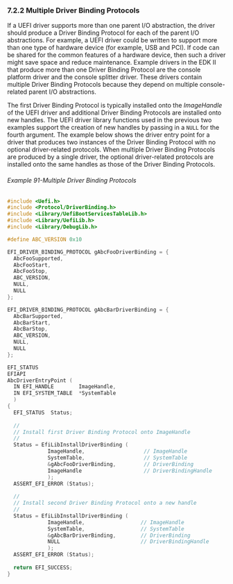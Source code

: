 <!--- @file
  7.2.2 Multiple Driver Binding Protocols

  Copyright (c) 2012-2018, Intel Corporation. All rights reserved.<BR>

  Redistribution and use in source (original document form) and 'compiled'
  forms (converted to PDF, epub, HTML and other formats) with or without
  modification, are permitted provided that the following conditions are met:

  1) Redistributions of source code (original document form) must retain the
     above copyright notice, this list of conditions and the following
     disclaimer as the first lines of this file unmodified.

  2) Redistributions in compiled form (transformed to other DTDs, converted to
     PDF, epub, HTML and other formats) must reproduce the above copyright
     notice, this list of conditions and the following disclaimer in the
     documentation and/or other materials provided with the distribution.

  THIS DOCUMENTATION IS PROVIDED BY TIANOCORE PROJECT "AS IS" AND ANY EXPRESS OR
  IMPLIED WARRANTIES, INCLUDING, BUT NOT LIMITED TO, THE IMPLIED WARRANTIES OF
  MERCHANTABILITY AND FITNESS FOR A PARTICULAR PURPOSE ARE DISCLAIMED. IN NO
  EVENT SHALL TIANOCORE PROJECT  BE LIABLE FOR ANY DIRECT, INDIRECT, INCIDENTAL,
  SPECIAL, EXEMPLARY, OR CONSEQUENTIAL DAMAGES (INCLUDING, BUT NOT LIMITED TO,
  PROCUREMENT OF SUBSTITUTE GOODS OR SERVICES; LOSS OF USE, DATA, OR PROFITS;
  OR BUSINESS INTERRUPTION) HOWEVER CAUSED AND ON ANY THEORY OF LIABILITY,
  WHETHER IN CONTRACT, STRICT LIABILITY, OR TORT (INCLUDING NEGLIGENCE OR
  OTHERWISE) ARISING IN ANY WAY OUT OF THE USE OF THIS DOCUMENTATION, EVEN IF
  ADVISED OF THE POSSIBILITY OF SUCH DAMAGE.

-->

### 7.2.2 Multiple Driver Binding Protocols

If a UEFI driver supports more than one parent I/O abstraction, the driver
should produce a Driver Binding Protocol for each of the parent I/O
abstractions. For example, a UEFI driver could be written to support more than
one type of hardware device (for example, USB and PCI). If code can be shared
for the common features of a hardware device, then such a driver might save
space and reduce maintenance. Example drivers in the EDK II that produce more
than one Driver Binding Protocol are the console platform driver and the
console splitter driver. These drivers contain multiple Driver Binding
Protocols because they depend on multiple console-related parent I/O
abstractions.

The first Driver Binding Protocol is typically installed onto the _ImageHandle_
of the UEFI driver and additional Driver Binding Protocols are installed onto
new handles. The UEFI driver library functions used in the previous two
examples support the creation of new handles by passing in a `NULL` for the
fourth argument. The example below shows the driver entry point for a driver
that produces two instances of the Driver Binding Protocol with no optional
driver-related protocols. When multiple Driver Binding Protocols are produced
by a single driver, the optional driver-related protocols are installed onto
the same handles as those of the Driver Binding Protocols.

###### Example 91-Multiple Driver Binding Protocols

```c
#include <Uefi.h>
#include <Protocol/DriverBinding.h>
#include <Library/UefiBootServicesTableLib.h>
#include <Library/UefiLib.h>
#include <Library/DebugLib.h>

#define ABC_VERSION 0x10

EFI_DRIVER_BINDING_PROTOCOL gAbcFooDriverBinding = {
  AbcFooSupported,
  AbcFooStart,
  AbcFooStop,
  ABC_VERSION,
  NULL,
  NULL
};

EFI_DRIVER_BINDING_PROTOCOL gAbcBarDriverBinding = {
  AbcBarSupported,
  AbcBarStart,
  AbcBarStop,
  ABC_VERSION,
  NULL,
  NULL
};

EFI_STATUS
EFIAPI
AbcDriverEntryPoint (
  IN EFI_HANDLE        ImageHandle,
  IN EFI_SYSTEM_TABLE  *SystemTable
  )
{
  EFI_STATUS  Status;
  
  //
  // Install first Driver Binding Protocol onto ImageHandle
  //
  Status = EfiLibInstallDriverBinding (
             ImageHandle,                   // ImageHandle
             SystemTable,                   // SystemTable
             &gAbcFooDriverBinding,         // DriverBinding
             ImageHandle                    // DriverBindingHandle
             );
  ASSERT_EFI_ERROR (Status);
  
  //
  // Install second Driver Binding Protocol onto a new handle
  //
  Status = EfiLibInstallDriverBinding (
             ImageHandle,                  // ImageHandle
             SystemTable,                  // SystemTable
             &gAbcBarDriverBinding,        // DriverBinding
             NULL                          // DriverBindingHandle
             );
  ASSERT_EFI_ERROR (Status);
  
  return EFI_SUCCESS;
}
```
